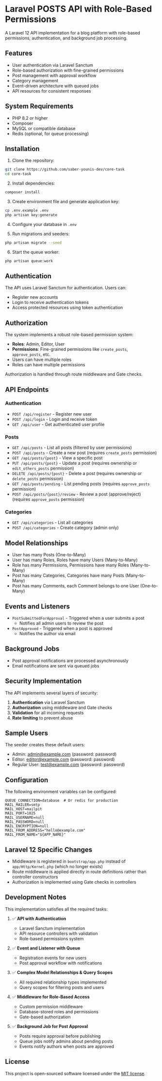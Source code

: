 # Laravel POSTS API with Role-Based Permissions

A Laravel 12 API implementation for a blog platform with role-based permissions, authentication, and background job processing.

## Features

- User authentication via Laravel Sanctum
- Role-based authorization with fine-grained permissions
- Post management with approval workflow
- Category management
- Event-driven architecture with queued jobs
- API resources for consistent responses

## System Requirements

- PHP 8.2 or higher
- Composer
- MySQL or compatible database
- Redis (optional, for queue processing)

## Installation

1. Clone the repository:

```bash
git clone https://github.com/saber-younis-dev/core-task
cd core-task
```

2. Install dependencies:

```bash
composer install
```

3. Create environment file and generate application key:

```bash
cp .env.example .env
php artisan key:generate
```

4. Configure your database in `.env`

5. Run migrations and seeders:

```bash
php artisan migrate --seed
```

6. Start the queue worker:

```bash
php artisan queue:work
```

## Authentication

The API uses Laravel Sanctum for authentication. Users can:
- Register new accounts
- Login to receive authentication tokens
- Access protected resources using token authentication

## Authorization

The system implements a robust role-based permission system:

- **Roles**: Admin, Editor, User
- **Permissions**: Fine-grained permissions like `create_posts`, `approve_posts`, etc.
- Users can have multiple roles
- Roles can have multiple permissions

Authorization is handled through route middleware and Gate checks.

## API Endpoints

### Authentication
- `POST /api/register` - Register new user
- `POST /api/login` - Login and receive token
- `GET /api/user` - Get authenticated user profile

### Posts
- `GET /api/posts` - List all posts (filtered by user permissions)
- `POST /api/posts` - Create a new post (requires `create_posts` permission)
- `GET /api/posts/{post}` - View a specific post
- `PUT /api/posts/{post}` - Update a post (requires ownership or `edit_others_posts` permission)
- `DELETE /api/posts/{post}` - Delete a post (requires ownership or `delete_posts` permission)
- `GET /api/posts/pending` - List pending posts (requires `approve_posts` permission)
- `POST /api/posts/{post}/review` - Review a post (approve/reject) (requires `approve_posts` permission)

### Categories
- `GET /api/categories` - List all categories
- `POST /api/categories` - Create category (admin only)

## Model Relationships

- User has many Posts (One-to-Many)
- User has many Roles, Roles have many Users (Many-to-Many)
- Role has many Permissions, Permissions have many Roles (Many-to-Many)
- Post has many Categories, Categories have many Posts (Many-to-Many)
- Post has many Comments, each Comment belongs to one User (One-to-Many)

## Events and Listeners

- `PostSubmittedForApproval` - Triggered when a user submits a post
    - Notifies all admin users to review the post
- `PostApproved` - Triggered when a post is approved
    - Notifies the author via email

## Background Jobs

- Post approval notifications are processed asynchronously
- Email notifications are sent via queued jobs

## Security Implementation

The API implements several layers of security:

1. **Authentication** via Laravel Sanctum
2. **Authorization** using middleware and Gate checks
3. **Validation** for all incoming requests
4. **Rate limiting** to prevent abuse

## Sample Users

The seeder creates these default users:

- Admin: admin@example.com (password: password)
- Editor: editor@example.com (password: password)
- Regular User: test@example.com (password: password)

## Configuration

The following environment variables can be configured:

```
QUEUE_CONNECTION=database  # Or redis for production
MAIL_MAILER=smtp
MAIL_HOST=mailpit
MAIL_PORT=1025
MAIL_USERNAME=null
MAIL_PASSWORD=null
MAIL_ENCRYPTION=null
MAIL_FROM_ADDRESS="hello@example.com"
MAIL_FROM_NAME="${APP_NAME}"
```

## Laravel 12 Specific Changes

- Middleware is registered in `bootstrap/app.php` instead of `app/Http/Kernel.php` (which no longer exists)
- Route middleware is applied directly in route definitions rather than controller constructors
- Authorization is implemented using Gate checks in controllers

## Development Notes

This implementation satisfies all the required tasks:

1. ✅ **API with Authentication**
    - Laravel Sanctum implementation
    - API resource controllers with validation
    - Role-based permissions system

2. ✅ **Event and Listener with Queue**
    - Registration events for new users
    - Post approval workflow with notifications

3. ✅ **Complex Model Relationships & Query Scopes**
    - All required relationship types implemented
    - Query scopes for filtering posts and users

4. ✅ **Middleware for Role-Based Access**
    - Custom permission middleware
    - Database-stored roles and permissions
    - Gate-based authorization

5. ✅ **Background Job for Post Approval**
    - Posts require approval before publishing
    - Queue jobs notify admins about pending posts
    - Events notify authors when posts are approved

## License

This project is open-sourced software licensed under the [MIT license](LICENSE).
